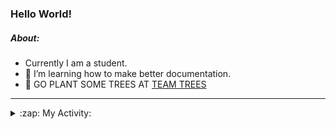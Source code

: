 ### Hello World!

##### About:
- Currently I am a student.
- 🌱 I’m learning how to make better documentation.
- 🌱 GO PLANT SOME TREES AT [TEAM TREES](https://teamtrees.org/)

---
<details>
  <summary>:zap: My Activity:</summary>
  
<!--START_SECTION:waka-->
![Code Time](http://img.shields.io/badge/Code%20Time-1%2C152%20hrs%2043%20mins-blue)

**I'm a Night 🦉** 

```text
🌞 Morning                1424 commits        ██░░░░░░░░░░░░░░░░░░░░░░░   09.20 % 
🌆 Daytime                5492 commits        █████████░░░░░░░░░░░░░░░░   35.47 % 
🌃 Evening                4452 commits        ███████░░░░░░░░░░░░░░░░░░   28.75 % 
🌙 Night                  4115 commits        ███████░░░░░░░░░░░░░░░░░░   26.58 % 
```
📅 **I'm Most Productive on Wednesday** 

```text
Monday                   2327 commits        ████░░░░░░░░░░░░░░░░░░░░░   15.03 % 
Tuesday                  2022 commits        ███░░░░░░░░░░░░░░░░░░░░░░   13.06 % 
Wednesday                3578 commits        ██████░░░░░░░░░░░░░░░░░░░   23.11 % 
Thursday                 1912 commits        ███░░░░░░░░░░░░░░░░░░░░░░   12.35 % 
Friday                   1519 commits        ██░░░░░░░░░░░░░░░░░░░░░░░   09.81 % 
Saturday                 1383 commits        ██░░░░░░░░░░░░░░░░░░░░░░░   08.93 % 
Sunday                   2742 commits        ████░░░░░░░░░░░░░░░░░░░░░   17.71 % 
```


📊 **This Week I Spent My Time On** 

```text
🔥 Editors: 
VS Code                  5 hrs 49 mins       █████████████████████████   100.00 % 

🐱‍💻 Projects: 
giveth-dapps-v2          3 hrs 20 mins       ██████████████░░░░░░░░░░░   57.23 % 
praise                   2 hrs 29 mins       ███████████░░░░░░░░░░░░░░   42.77 % 
```


 Last Updated on 17/07/2023 00:18:53 UTC
<!--END_SECTION:waka-->
</details>
